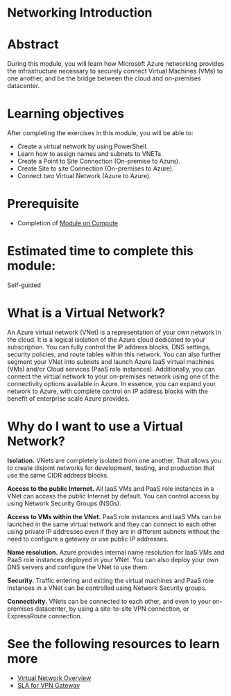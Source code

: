# Networking Introduction

# Abstract

During this module, you will learn how Microsoft Azure networking provides the infrastructure necessary to securely connect Virtual Machines (VMs) to one another, and be the bridge between the cloud and on-premises datacenter.

# Learning objectives
After completing the exercises in this module, you will be able to:
* Create a virtual network by using PowerShell.
* Learn how to assign names and subnets to VNETs.
* Create a Point to Site Connection (On-premise to Azure).
* Create Site to site Connection (On-premises to Azure).
* Connect two Virtual Network (Azure to Azure).

# Prerequisite 
* Completion of [Module on Compute](https://github.com/Azure/onboarding-guidance/blob/master/windows/Module%20II/L1-ComputeIntro.md)

# Estimated time to complete this module:
Self-guided

# What is a Virtual Network?
An Azure virtual network (VNet) is a representation of your own network in the cloud. It is a logical isolation of the Azure cloud dedicated to your subscription. You can fully control the IP address blocks, DNS settings, security policies, and route tables within this network. You can also further segment your VNet into subnets and launch Azure IaaS virtual machines (VMs) and/or Cloud services (PaaS role instances). Additionally, you can connect the virtual network to your on-premises network using one of the connectivity options available in Azure. In essence, you can expand your network to Azure, with complete control on IP address blocks with the benefit of enterprise scale Azure provides.

# Why do I want to use a Virtual Network?
**Isolation.** VNets are completely isolated from one another. That allows you to create disjoint networks for development, testing, and production that use the same CIDR address blocks.

**Access to the public Internet.** All IaaS VMs and PaaS role instances in a VNet can access the public Internet by default. You can control access by using Network Security Groups (NSGs).

**Access to VMs within the VNet.** PaaS role instances and IaaS VMs can be launched in the same virtual network and they can connect to each other using private IP addresses even if they are in different subnets without the need to configure a gateway or use public IP addresses.

**Name resolution.** Azure provides internal name resolution for IaaS VMs and PaaS role instances deployed in your VNet. You can also deploy your own DNS servers and configure the VNet to use them.

**Security.** Traffic entering and exiting the virtual machines and PaaS role instances in a VNet can be controlled using Network Security groups.

**Connectivity.** VNets can be connected to each other, and even to your on-premises datacenter, by using a site-to-site VPN connection, or ExpressRoute connection.

# See the following resources to learn more
* [Virtual Network Overview](https://azure.microsoft.com/en-us/documentation/services/virtual-network/)
* [SLA for VPN Gateway](https://azure.microsoft.com/en-us/support/legal/sla/vpn-gateway/v1_0/)
